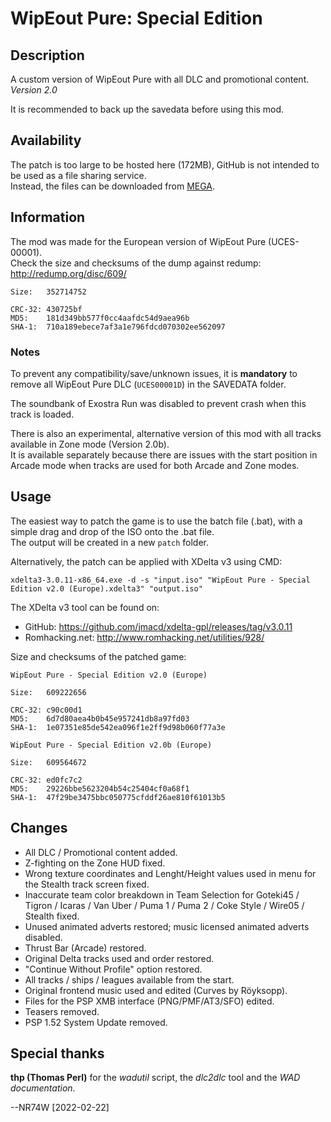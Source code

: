 # WipEout Pure: Special Edition

## Description

A custom version of WipEout Pure with all DLC and promotional content. *Version 2.0*

It is recommended to back up the savedata before using this mod.

## Availability

The patch is too large to be hosted here (172MB), GitHub is not intended to be used as a file sharing service.  
Instead, the files can be downloaded from [MEGA](https://mega.nz/folder/pd4WmL6Y#iIBs0iR0Jws6jRpjH-F08w).

## Information

The mod was made for the European version of WipEout Pure (UCES-00001).  
Check the size and checksums of the dump against redump: http://redump.org/disc/609/

```
Size:   352714752

CRC-32: 430725bf
MD5:    181d349bb577f0cc4aafdc54d9aea96b
SHA-1:  710a189ebece7af3a1e796fdcd070302ee562097
```

### Notes

To prevent any compatibility/save/unknown issues, it is **mandatory** to remove all WipEout Pure DLC (`UCES00001D`) in the SAVEDATA folder.

The soundbank of Exostra Run was disabled to prevent crash when this track is loaded.

There is also an experimental, alternative version of this mod with all tracks available in Zone mode (Version 2.0b).  
It is available separately because there are issues with the start position in Arcade mode when tracks are used for both Arcade and Zone modes.

## Usage

The easiest way to patch the game is to use the batch file (.bat), with a simple drag and drop of the ISO onto the .bat file.  
The output will be created in a new `patch` folder.

Alternatively, the patch can be applied with XDelta v3 using CMD:
```
xdelta3-3.0.11-x86_64.exe -d -s "input.iso" "WipEout Pure - Special Edition v2.0 (Europe).xdelta3" "output.iso"
```

The XDelta v3 tool can be found on:
- GitHub: https://github.com/jmacd/xdelta-gpl/releases/tag/v3.0.11
- Romhacking.net: http://www.romhacking.net/utilities/928/

Size and checksums of the patched game:

```
WipEout Pure - Special Edition v2.0 (Europe)

Size:   609222656

CRC-32: c90c00d1
MD5:    6d7d80aea4b0b45e957241db8a97fd03
SHA-1:  1e07351e85de542ea096f1e2ff9d98b060f77a3e
```

```
WipEout Pure - Special Edition v2.0b (Europe)

Size:   609564672

CRC-32: ed0fc7c2
MD5:    29226bbe5623204b54c25404cf0a68f1
SHA-1:  47f29be3475bbc050775cfddf26ae810f61013b5
```

## Changes

- All DLC / Promotional content added.
- Z-fighting on the Zone HUD fixed.
- Wrong texture coordinates and Lenght/Height values used in menu for the Stealth track screen fixed.
- Inaccurate team color breakdown in Team Selection for Goteki45 / Tigron / Icaras / Van Uber / Puma 1 / Puma 2 / Coke Style / Wire05 / Stealth fixed.
- Unused animated adverts restored; music licensed animated adverts disabled.
- Thrust Bar (Arcade) restored.
- Original Delta tracks used and order restored.
- "Continue Without Profile" option restored.
- All tracks / ships / leagues available from the start.
- Original frontend music used and edited (Curves by Röyksopp).
- Files for the PSP XMB interface (PNG/PMF/AT3/SFO) edited.
- Teasers removed.
- PSP 1.52 System Update removed.

## Special thanks

**thp (Thomas Perl)** for the *wadutil* script, the *dlc2dlc* tool and the *WAD documentation*.

--NR74W [2022-02-22]
